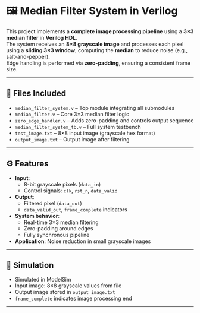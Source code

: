 # 🖼️ Median Filter System in Verilog

This project implements a **complete image processing pipeline** using a **3×3 median filter** in **Verilog HDL**.  
The system receives an **8×8 grayscale image** and processes each pixel using a **sliding 3×3 window**, computing the **median** to reduce noise (e.g., salt-and-pepper).  
Edge handling is performed via **zero-padding**, ensuring a consistent frame size.

---

## 📁 Files Included

- `median_filter_system.v` – Top module integrating all submodules  
- `median_filter.v` – Core 3×3 median filter logic  
- `zero_edge_handler.v` – Adds zero-padding and controls output sequence  
- `median_filter_system_tb.v` – Full system testbench  
- `test_image.txt` – 8×8 input image (grayscale hex format)  
- `output_image.txt` – Output image after filtering  

---

## ⚙️ Features

- **Input**:  
  - 8-bit grayscale pixels (`data_in`)  
  - Control signals: `clk`, `rst_n`, `data_valid`  
- **Output**:  
  - Filtered pixel (`data_out`)  
  - `data_valid_out`, `frame_complete` indicators  
- **System behavior**:  
  - Real-time 3×3 median filtering  
  - Zero-padding around edges  
  - Fully synchronous pipeline  
- **Application**: Noise reduction in small grayscale images

---

## 🧪 Simulation

- Simulated in ModelSim  
- Input image: 8×8 grayscale values from file  
- Output image stored in `output_image.txt`  
- `frame_complete` indicates image processing end  


---





